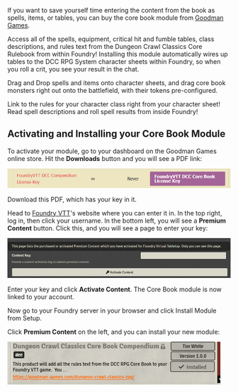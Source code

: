 If you want to save yourself time entering the content from the book as spells, items, or tables, you can buy the core book module from [Goodman Games](https://goodman-games.com).


Access all of the spells, equipment, critical hit and fumble tables, class descriptions, and rules text from the Dungeon Crawl Classics Core Rulebook from within Foundry! Installing this module automatically wires up tables to the DCC RPG System character sheets within Foundry, so when you roll a crit, you see your result in the chat.

Drag and Drop spells and items onto character sheets, and drag core book monsters right out onto the battlefield, with their tokens pre-configured.

Link to the rules for your character class right from your character sheet! Read spell descriptions and roll spell results from inside Foundry!


## Activating and Installing your Core Book Module

To activate your module, go to your dashboard on the Goodman Games online store. Hit the **Downloads** button and you will see a PDF link:

![Foundry Key](images/foundry_key.png)

Download this PDF, which has your key in it.

Head to [Foundry VTT](https://foundryvtt.com)'s website where you can enter it in. In the top right, log in, then click your username. In the bottom left, you will see a **Premium Content** button. Click this, and you will see a page to enter your key:

![Foundry Enter Key](images/foundry_enter_key.png)

Enter your key and click **Activate Content**. The Core Book module is now linked to your account.

Now go to your Foundry server in your browser and click Install Module from Setup.

Click **Premium Content** on the left, and you can install your new module:

![Premium Content](images/premium_content.png)
